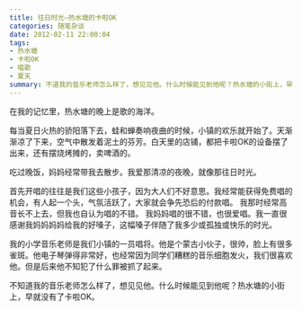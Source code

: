 ```yaml
---
title: 往日时光—热水塘的卡啦OK
categories: 随笔杂谈
date: 2012-02-11 22:00:04
tags: 
- 热水塘
- 卡啦OK
- 唱歌
- 夏天
summary: 不道我的音乐老师怎么样了，想见见他。什么时候能见到他呢？热水塘的小街上，早就没有了卡啦OK。
---
```


在我的记忆里，热水塘的晚上是歌的海洋。

每当夏日火热的骄阳落下去，蛙和蝉奏响夜曲的时候，小镇的欢乐就开始了。天渐渐凉了下来，空气中散发着泥土的芬芳。白天里的店铺，都把卡啦OK的设备摆了出来，还有摆烧烤摊的，卖啤酒的。

吃过晚饭，妈妈经常带我去散步。我爱那清凉的夜晚，就像那往日时光。

首先开唱的往往是我们这些小孩子，因为大人们不好意思。我经常能获得免费唱的机会，有人起一个头，气氛活跃了，大家就会争先恐后的付款唱。 我那时经常高音长不上去，但我也自认为唱的不错。 我妈妈唱的很不错，也很爱唱。我一直很感谢我妈妈妈妈给我的好嗓子，这幅嗓子伴随了我多少或孤独或快乐的时光。

我的小学音乐老师是我们小镇的一员唱将。他是个蒙古小伙子，很帅，脸上有很多雀斑。他电子琴弹得非常好，也经常因为同学们糟糕的音乐细胞发火，我们很喜欢他。但是后来他不知犯了什么罪被抓了起来。

不知道我的音乐老师怎么样了，想见见他。什么时候能见到他呢？热水塘的小街上，早就没有了卡啦OK。